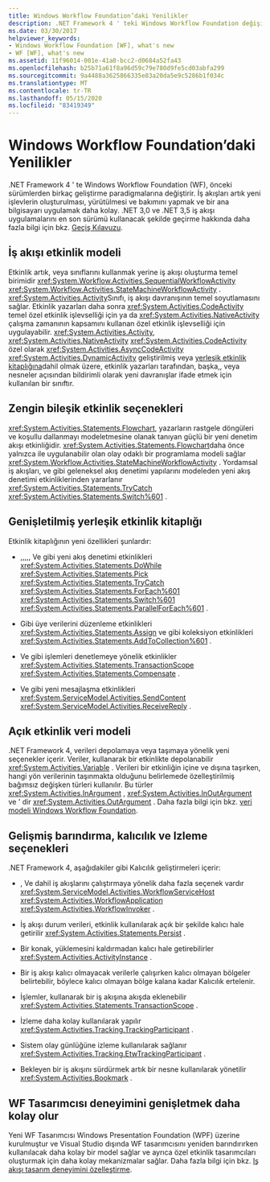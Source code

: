 ```yaml
---
title: Windows Workflow Foundation’daki Yenilikler
description: .NET Framework 4 ' teki Windows Workflow Foundation değişiklikler hakkında bilgi edinin. İş akışlarının oluşturulması, yürütülmesi ve bakımının daha kolay olması.
ms.date: 03/30/2017
helpviewer_keywords:
- Windows Workflow Foundation [WF], what's new
- WF [WF], what's new
ms.assetid: 11f96014-001e-41a0-bcc2-d0684a52fa43
ms.openlocfilehash: b25b71a61f8a96d59c79e780d9fe5cd03abfa299
ms.sourcegitcommit: 9a4488a3625866335e83a20da5e9c5286b1f034c
ms.translationtype: MT
ms.contentlocale: tr-TR
ms.lasthandoff: 05/15/2020
ms.locfileid: "83419349"
---
```

# <a name="whats-new-in-windows-workflow-foundation"></a>Windows Workflow Foundation’daki Yenilikler

.NET Framework 4 ' te Windows Workflow Foundation (WF), önceki sürümlerden birkaç geliştirme paradigmalarına değiştirir. İş akışları artık yeni işlevlerin oluşturulması, yürütülmesi ve bakımını yapmak ve bir ana bilgisayarı uygulamak daha kolay. .NET 3,0 ve .NET 3,5 iş akışı uygulamalarını en son sürümü kullanacak şekilde geçirme hakkında daha fazla bilgi için bkz. [Geçiş Kılavuzu](migration-guidance.md).  
  
## <a name="workflow-activity-model"></a>İş akışı etkinlik modeli  
 Etkinlik artık, veya sınıflarını kullanmak yerine iş akışı oluşturma temel birimidir <xref:System.Workflow.Activities.SequentialWorkflowActivity> <xref:System.Workflow.Activities.StateMachineWorkflowActivity> . <xref:System.Activities.Activity>Sınıfı, iş akışı davranışının temel soyutlamasını sağlar. Etkinlik yazarları daha sonra <xref:System.Activities.CodeActivity> temel özel etkinlik işlevselliği için ya da <xref:System.Activities.NativeActivity> çalışma zamanının kapsamını kullanan özel etkinlik işlevselliği için uygulayabilir. <xref:System.Activities.Activity>, <xref:System.Activities.NativeActivity> <xref:System.Activities.CodeActivity> özel olarak <xref:System.Activities.AsyncCodeActivity> <xref:System.Activities.DynamicActivity> geliştirilmiş veya [yerleşik etkinlik kitaplığına](net-framework-4-5-built-in-activity-library.md)dahil olmak üzere, etkinlik yazarları tarafından, başka,, veya nesneler açısından bildirimli olarak yeni davranışlar ifade etmek için kullanılan bir sınıftır.  
  
## <a name="rich-composite-activity-options"></a>Zengin bileşik etkinlik seçenekleri  
 <xref:System.Activities.Statements.Flowchart>, yazarların rastgele döngüleri ve koşullu dallanmayı modeletmesine olanak tanıyan güçlü bir yeni denetim akışı etkinliğidir. <xref:System.Activities.Statements.Flowchart>daha önce yalnızca ile uygulanabilir olan olay odaklı bir programlama modeli sağlar <xref:System.Workflow.Activities.StateMachineWorkflowActivity> . Yordamsal iş akışları, ve gibi geleneksel akış denetimi yapılarını modeleden yeni akış denetimi etkinliklerinden yararlanır <xref:System.Activities.Statements.TryCatch> <xref:System.Activities.Statements.Switch%601> .  
  
## <a name="expanded-built-in-activity-library"></a>Genişletilmiş yerleşik etkinlik kitaplığı  
 Etkinlik kitaplığının yeni özellikleri şunlardır:  
  
- ,,,,, Ve gibi yeni akış denetimi etkinlikleri <xref:System.Activities.Statements.DoWhile> <xref:System.Activities.Statements.Pick> <xref:System.Activities.Statements.TryCatch> <xref:System.Activities.Statements.ForEach%601> <xref:System.Activities.Statements.Switch%601> <xref:System.Activities.Statements.ParallelForEach%601> .  
  
- Gibi üye verilerini düzenleme etkinlikleri <xref:System.Activities.Statements.Assign> ve gibi koleksiyon etkinlikleri <xref:System.Activities.Statements.AddToCollection%601> .  
  
- Ve gibi işlemleri denetlemeye yönelik etkinlikler <xref:System.Activities.Statements.TransactionScope> <xref:System.Activities.Statements.Compensate> .  
  
- Ve gibi yeni mesajlaşma etkinlikleri <xref:System.ServiceModel.Activities.SendContent> <xref:System.ServiceModel.Activities.ReceiveReply> .  
  
## <a name="explicit-activity-data-model"></a>Açık etkinlik veri modeli  
 .NET Framework 4, verileri depolamaya veya taşımaya yönelik yeni seçenekler içerir. Veriler, kullanarak bir etkinlikte depolanabilir <xref:System.Activities.Variable> . Verileri bir etkinliğin içine ve dışına taşırken, hangi yön verilerinin taşınmakta olduğunu belirlemede özelleştirilmiş bağımsız değişken türleri kullanılır. Bu türler <xref:System.Activities.InArgument> , <xref:System.Activities.InOutArgument> ve ' dir <xref:System.Activities.OutArgument> . Daha fazla bilgi için bkz. [veri modeli Windows Workflow Foundation](data-model.md).  
  
## <a name="enhanced-hosting-persistence-and-tracking-options"></a>Gelişmiş barındırma, kalıcılık ve Izleme seçenekleri  
 .NET Framework 4, aşağıdakiler gibi Kalıcılık geliştirmeleri içerir:  
  
- , Ve dahil iş akışlarını çalıştırmaya yönelik daha fazla seçenek vardır <xref:System.ServiceModel.Activities.WorkflowServiceHost> <xref:System.Activities.WorkflowApplication> <xref:System.Activities.WorkflowInvoker> .  
  
- İş akışı durum verileri, etkinlik kullanılarak açık bir şekilde kalıcı hale getirilir <xref:System.Activities.Statements.Persist> .  
  
- Bir konak, yüklemesini kaldırmadan kalıcı hale getirebilirler <xref:System.Activities.ActivityInstance> .  
  
- Bir iş akışı kalıcı olmayacak verilerle çalışırken kalıcı olmayan bölgeler belirtebilir, böylece kalıcı olmayan bölge kalana kadar Kalıcılık ertelenir.  
  
- İşlemler, kullanarak bir iş akışına akışda eklenebilir <xref:System.Activities.Statements.TransactionScope> .  
  
- İzleme daha kolay kullanılarak yapılır <xref:System.Activities.Tracking.TrackingParticipant> .  
  
- Sistem olay günlüğüne izleme kullanılarak sağlanır <xref:System.Activities.Tracking.EtwTrackingParticipant> .  
  
- Bekleyen bir iş akışını sürdürmek artık bir nesne kullanılarak yönetilir <xref:System.Activities.Bookmark> .  
  
## <a name="easier-ability-to-extend-wf-designer-experience"></a>WF Tasarımcısı deneyimini genişletmek daha kolay olur  
 Yeni WF Tasarımcısı Windows Presentation Foundation (WPF) üzerine kurulmuştur ve Visual Studio dışında WF tasarımcısını yeniden barındırırken kullanılacak daha kolay bir model sağlar ve ayrıca özel etkinlik tasarımcıları oluşturmak için daha kolay mekanizmalar sağlar. Daha fazla bilgi için bkz. [Iş akışı tasarım deneyimini özelleştirme](customizing-the-workflow-design-experience.md).
